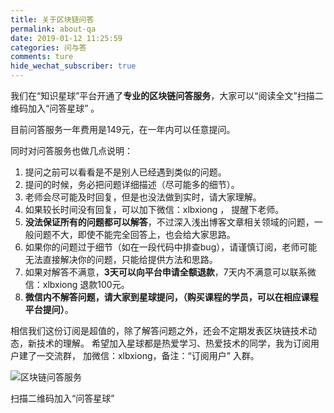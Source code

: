 ```yaml
---
title: 关于区块链问答
permalink: about-qa
date: 2019-01-12 11:25:59
categories: 问与答
comments: ture
hide_wechat_subscriber: true
---
```



我们在“知识星球”平台开通了**专业的区块链问答服务**，大家可以“阅读全文”扫描二维码加入“问答星球” 。
<!-- more -->


目前问答服务一年费用是149元，在一年内可以任意提问。

同时对问答服务也做几点说明：
1. 提问之前可以看看是不是别人已经遇到类似的问题。
2. 提问的时候，务必把问题详细描述（尽可能多的细节）。
3. 老师会尽可能及时回复，但是也没法做到实时，请大家理解。
4. 如果较长时间没有回复，可以加下微信：xlbxiong ， 提醒下老师。
5. **没法保证所有的问题都可以解答**，不过深入浅出博客文章相关领域的问题，一般问题不大，即使不能完全回答上，也会给大家思路。
6. 如果你的问题过于细节（如在一段代码中排查bug），请谨慎订阅，老师可能无法直接解决你的问题，只能给提供方法和思路。
7. 如果对解答不满意，**3天可以向平台申请全额退款**，7天内不满意可以联系微信：xlbxiong 退款100元。
8. **微信内不解答问题，请大家到星球提问，（购买课程的学员，可以在相应课程平台提问）**。

相信我们这份订阅是超值的，除了解答问题之外，还会不定期发表区块链技术动态，新技术的理解。
希望加入星球都是热爱学习、热爱技术的同学，我为订阅用户建了一交流群， 加微信：xlbxiong，备注：“订阅用户” 入群。

![区块链问答服务](https://img.learnblockchain.cn/2019/05/15587097728852.jpg)
<p class="image-caption">扫描二维码加入“问答星球”</p>

